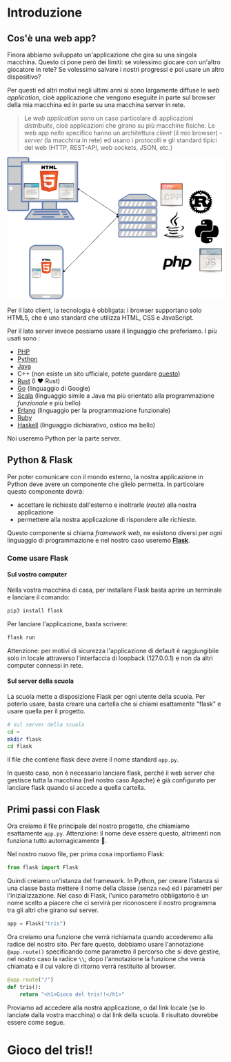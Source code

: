 # Introduzione

## Cos'è una web app?

Finora abbiamo sviluppato un'applicazione che gira su una singola macchina. Questo ci pone però dei limiti: se volessimo giocare con un'altro giocatore in rete? Se volessimo salvare i nostri progressi e poi usare un altro dispositivo?

Per questi ed altri motivi negli ultimi anni si sono largamente diffuse le _web application_, cioè applicazione che vengono eseguite in parte sul browser della mia macchina ed in parte su una macchina server in rete.

> Le _web application_ sono un caso particolare di applicazioni _distribuite_, cioè applicazioni che girano su più macchine fisiche. Le web app nello specifico hanno un architettura _client_ (il mio browser) - _server_ (la macchina in rete) ed usano i protocolli e gli standard tipici del web (HTTP, REST-API, web sockets, JSON, etc.)


![web app](./assets/client-server.png)

Per il lato client, la tecnologia è obbligata: i browser supportano solo HTML5, che è uno standard che utilizza HTML, CSS e JavaScript.

Per il lato server invece possiamo usare il linguaggio che preferiamo. I più usati sono :
- [PHP](https://www.php.net/)
- [Python](https://www.python.org/)
- [Java](https://www.java.com/it/)
- C++ (non esiste un sito ufficiale, potete guardare [questo](http://cplusplus.com/))
- [Rust](https://www.rust-lang.org/it) (I ❤️ Rust)
- [Go](https://go.dev/) (linguaggio di Google)
- [Scala](https://www.scala-lang.org/) (linguaggio simile a Java ma più orientato alla programmazione _funzionale_ e più bello)
- [Erlang](https://www.erlang.org/) (linguaggio per la programmazione funzionale)
- [Ruby](https://www.ruby-lang.org/it/)
- [Haskell](https://www.haskell.org/) (linguaggio dichiarativo, ostico ma bello)

Noi useremo Python per la parte server.

## Python & Flask
Per poter comunicare con il mondo esterno, la nostra applicazione in Python deve avere un componente che glielo permetta. In particolare questo componente dovrà:
- accettare le richieste dall'esterno e inoltrarle (_route_) alla nostra applicazione
- permettere alla nostra applicazione di rispondere alle richieste.

Questo componente si chiama _framework web_, ne esistono diversi per ogni linguaggio di programmazione e nel nostro caso useremo [__Flask__](https://flask.palletsprojects.com/en/2.0.x/).

### Come usare Flask
#### Sul vostro computer
Nella vostra macchina di casa, per installare Flask basta aprire un terminale e lanciare il comando:

```sh
pip3 install flask
```

Per lanciare l'applicazione, basta scrivere:

```sh
flask run
```

Attenzione: per motivi di sicurezza l'applicazione di default è raggiungibile solo in locale attraverso l'interfaccia di loopback (127.0.0.1) e non da altri computer connessi in rete.

#### Sul server della scuola
La scuola mette a disposizione Flask per ogni utente della scuola. Per poterlo usare, basta creare una cartella che si chiami esattamente "flask" e usare quella per il progetto.

```sh
# sul server della scuola
cd ~
mkdir flask
cd flask
```

Il file che contiene flask deve avere il nome standard `app.py`.

In questo caso, non è necessario lanciare flask, perché il web server che gestisce tutta la macchina (nel nostro caso Apache) è già configurato per lanciare flask quando si accede a quella cartella.

## Primi passi con Flask
Ora creiamo il file principale del nostro progetto, che chiamiamo esattamente `app.py`. Attenzione: il nome deve essere questo, altrimenti non funziona tutto automagicamente 🎩.

Nel nostro nuovo file, per prima cosa importiamo Flask:

```py
from flask import Flask
```

Quindi creiamo un'istanza del framework. In Python, per creare l'istanza si una classe basta mettere il nome della classe (senza `new`) ed i parametri per l'inizializzazione. Nel caso di Flask, l'unico parametro obbligatorio è un nome scelto a piacere che ci servirà per riconoscere il nostro programma tra gli altri che girano sul server.

```py
app = Flask("tris")
```

Ora creiamo una funzione che verrà richiamata quando accederemo alla radice del nostro sito. Per fare questo, dobbiamo usare l'annotazione `@app.route()` specificando come parametro il percorso che si deve gestire, nel nostro caso la radice `\\`; dopo l'annotazione la funzione che verrà chiamata e il cui valore di ritorno verrà restituito al browser.

```py
@app.route("/")
def tris():
    return "<h1>Gioco del tris!!</h1>"
```

Proviamo ad accedere alla nostra applicazione, o dal link locale (se lo lanciate dalla vostra macchina) o dal link della scuola. Il risultato dovrebbe essere come segue.

<h1>Gioco del tris!!</h1>



<!-- Attenzione: se book **non** fosse un tipo base ma un oggetto, questa sintassi non va bene, perché Python non saprebbe come convertire automaticamente un oggetto ti tipo `Book` in una stringa JSON. Per risolvere il problema, possiamo dire a Python che per trasformare l'oggetto in JSON deve associare ad ogni proprietà della classe Book una corrispondente proprietà nella stringa JSON. Per fare questo possiamo usare la proprietà `__dict__`, che come potete intuire dal doppio trattino basso all'inizio e alla fine, è una proprietà di sistema, assegnata automaticamente a tutti gli oggetti di una classe. La funzione precedente diventerebbe quindi:

```py
def data_book():
    return json.dumps(
        [book.__dict__ for book in catalogue]
        )
```



### Il formato JSON
Fate attenzione: [JSON](https://www.json.org/) è un formato per scambiarsi i dati tra macchine (machine-to-machine), ma che può essere letto e scritto abbastanza facilmente anche dagli esseri umani. JSON quindi non è un codice, o un'applicazione, o una libreria, ma è un formato di stringa che permette alle macchine di comunicare fra loro in modo comprensibile. Volendo fare un paragone con la lingua umana, è come la sintassi della frase: per capirsi le persone devono mettere nel corretto ordine soggetto, verbo e complementi, altrimenti non ci si capisce.

JSON usa le seguenti convenzioni:
- le parentesi graffe per definire gli oggetti
- le parentesi quadre per le liste
- la virgola per separare gli elementi di una lista
- i due punti per definire le proprietà di un oggetto

Ad esempio, per definire una lista di due oggetti, ognuno con le proprietà `title` e `author`, scriveremo:
```json
[
    {
        "title":"Harry Potter e il calice di fuoco",
        "author":"J.K.Rowling"
    },
    {
        "title":"Il rosso e il nero",
        "author":"Stendhal"
    },
    {
        "title":"Il piccolo principe",
        "author":"Antoine de Saint-Exupéry"
    }
]
```
Per generare o validare stringhe JSON, è possibile usare servizi online come ad esempio [JSON lint](https://jsonlint.com/?json=[{%22title%22:%22Harry%20Potter%20e%20il%20calice%20di%20fuoco%22,%22author%22:%22J.K.Rowling%22},{%22title%22:%22Il%20rosso%20e%20il%20nero%22,%22author%22:%22Stendhal%22},{%22title%22:%22Il%20piccolo%20principe%22,%22author%22:%22Antoine%20de%20Saint-Exup%C3%A9ry%22}]).

### Lanciare il web server
Per lanciare il web server, aprite un terminale nella cartella del vostro progetto e scrivete:

```
python3 -m flask run
```
Se tutto va bene, vi dovrebbe comparire la scritta `Running on http://127.0.0.1:5000/`. Ecco quindi il link che ci serviva per far comunicare la pagina web con la nostra applicazione!

## HTML
Ora creiamo un nuovo file, sempre nel nostro progetto, che chiamiamo `index.html`.

```hmtl
<!DOCTYPE html>
<html lang="it">
<head>
    <meta charset="UTF-8">
    <meta name="viewport" content="width=device-width, initial-scale=1.0">
    <meta http-equiv="X-UA-Compatible" content="ie=edge">
    <title>Biblioteca scolastica</title>
</head>
<body>
    <ul>
    </ul>    
</body>
</html>
```

È una semplice pagina che visualizza una lista, in questo momento vuota.

Come facciamo a riempire la lista con i dati presi dal web server? Ci serve un po' di JavaScript.


### JavaScript
Subito dopo il tag `</body>` e subito prima del tag `</html>`, nella penultima riga insomma, aggiungiamo il codice che ci serve. 

Prima di tutto scarichiamo ed importiamo una libreria JavaScript che ci semplificherà molto la vita e chi si chiama [JQuery](https://jquery.com). Potete scaricare il file direttamente cliccando con il tasto destro [qui](https://code.jquery.com/jquery-3.4.1.min.js) e scegliendo "Salva link come" o qualcosa di simile. Salvate il file sempre nella cartella di progetto.

Quindi aggiungiamo la seguente riga:
```html
<script src="jquery-3.4.1.min.js"></script>
```

OK, abbiamo importato la libreria. Ora dobbiamo prendere i dati dal web server. Lo facciamo scrivendo subito dopo un nostro pezzo di codice all'interno del tag `<script>`.

```html
<script>
    // Prende i dati come JSON dall'URL
    // quando ha finito di prendere i dati, chiama la funzione "makeList"
    $.getJSON("http://127.0.0.1:5000/").done(makeList);
</script>
```

Attenzione a quello che succede. Il codice dentro il tag script è JavaScript. Il simbolo del dollaro (`$`) indica che stiamo usando la libreria JQuery che abbiamo importato subito prima. Quando i dati sono stati completamente ricevuti (ci potrebbe volere del tempo, se i libri fossero molti), viene chiamata la funzione `makeList`, che dobbiamo ancora definire.

Subito dopo la riga precedente, creiamo ora la funzione `makeList`:
```js
function makeList(jsonBooks) {
    for (book of jsonBooks) {
        let newItem = `<li>${book}</li>`;
        $("ul").append(newItem);
    }
}
```

Vediamo cosa abbiamo fatto. Nella prima riga abbiamo creato una funzione con la keyword `function`; la funzione prende in input un parametro che gli viene passato da JQuery quando i dati sono stati ricevuti.

Subito dopo c'è un ciclo `for`, molto simile a quello del Python, con qualche differenza:
- JavaScript usa le parentesi dopo la keyword `for`
- JavaScript usa la keyword `of` invece che `in` per iterare all'interno di una lista
- JavaScript usa le parentesi graffe per contenere il corpo del `for`


All'interno del `for`, nella prima riga creiamo il nuovo item che vogliamo andare ad aggiungere alla lista.

Nella riga successiva, c'è un istruzione che dice:
- usando JQuery (`$`), seleziona la lista non ordinata (`ul`)
- all'interno della lista, aggiungi alla fine (`append`) il nuovo elemento appena creato

Il codice finale di tutta la pagina verrà come segue:
```hmtl
<!DOCTYPE html>
<html lang="it">
<head>
    <meta charset="UTF-8">
    <meta name="viewport" content="width=device-width, initial-scale=1.0">
    <meta http-equiv="X-UA-Compatible" content="ie=edge">
    <title>Biblioteca scolastica</title>
</head>
<body>
    <ul>
    </ul>    
</body>
<script src="jquery-3.4.1.min.js"></script>
<script>
    // Prende i dati come JSON dall'URL
    // quando ha finito di prendere i dati, chiama la funzione "makeList"
    $.getJSON("http://127.0.0.1:5000/").done(makeList);
    function makeList(jsonBooks) {
    for (book of jsonBooks) {
        let newItem = `<li>${book}</li>`;
        $("ul").append(newItem);
    }
}
</script>
</html>
```

### Go Live
Su Visual Studio Code (detto anche VSCode per brevità), potete lanciare questa pagina con "Go Live" nella barra in basso, lo trovate sulla destra. Se non lo vedete, assicuratevi di aver installato l'estensione "Live Server" su VSCode.

Al primo lancio vedrete che non succede niente. Per controllare cosa è successo, aprite la console di debug premendo con il tasto destro in qualsiasi punto della pagina web nel browser e cliccando su "Analizza elemento" o "Ispeziona elemento", quindi nel pannello che si apre, selezionate la tab console.

Se avete fatto tutto correttamente, dovrebbe comparirvi un messaggio di errore del tipo:
```
Cross-Origin Request Blocked: The Same Origin Policy disallows reading the remote resource at http://127.0.0.1:5000/. (Reason: CORS header ‘Access-Control-Allow-Origin’ missing).
```

È normale, perché state usando due web-server diversi per la stessa pagina, questa è una cosa potenzialmente pericolosa ed il browser vi impedisce di farlo. Per aggirare la limitazione, il modo più semplice è installare queste estensioni per [Firefox](https://addons.mozilla.org/it/firefox/addon/cors-everywhere/) o per [Chrome](https://chrome.google.com/webstore/detail/allow-cors-access-control/lhobafahddgcelffkeicbaginigeejlf). In questo modo vi caricherà la pagina correttamente anche in questo caso.

> Ovviamente non è questo il modo più corretto di procedere. Per fare le cose per bene, bisogna spostare tutto su Flask, anche le pagine HTML. È un'operazione abbastanza semplice ma la vedremo dopo che vi sarete impratichiti con questa parte. -->
